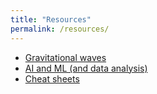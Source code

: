```yaml
---
title: "Resources"
permalink: /resources/
---
```



* [Gravitational waves](https://thibeauwouters.github.io/resources/gw)
* [AI and ML (and data analysis)](https://thibeauwouters.github.io/resources/ai-and-ml)
* [Cheat sheets](https://thibeauwouters.github.io/resources/cheat-sheets)
